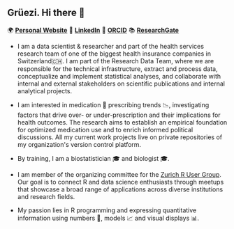 ## Grüezi. Hi there 👋

<!--
**serigra/serigra** is a ✨ _special_ ✨ repository because its `README.md` (this file) appears on your GitHub profile.

Here are some ideas to get you started:

- 🔭 I’m currently working on ...
- 🌱 I’m currently learning ...
- 👯 I’m looking to collaborate on ...
- 🤔 I’m looking for help with ...
- 💬 Ask me about ...
- 📫 How to reach me: ...
- 😄 Pronouns: ...
- ⚡ Fun fact: ...
-->

🌍 [**Personal Website**](https://serigra.github.io/Webpage_Quarto/)   🌟 [**LinkedIn**](https://www.linkedin.com/in/sereina-maria-graber-078701bb/)
  📗 [**ORCID**](https://orcid.org/0009-0005-2128-0827)   📚 [**ResearchGate**](https://www.researchgate.net/profile/Sereina-Graber)


- I am a data scientist & researcher and part of the health services research team of one of the biggest health insurance companies in Switzerland🇨🇭.
I am part of the Research Data Team, where we are responsible for the technical infrastructure, extract and process data, conceptualize and implement statistical analyses, and collaborate with internal and external stakeholders on scientific publications and internal analytical projects.

- I am interested in medication 💊 prescribing trends 📉, investigating factors that drive over- or under-prescription and their implications for health outcomes. 
The research aims to establish an empirical foundation for optimized medication use and to enrich informed political discussions.
All my current work projects live on private repositories of my organization's version control platform.

- By training, I am a biostatistician 🎓 and biologist 🎓. 

- I am member of the organizing committee for the [Zurich R User Group](https://zurich-r-user-group.github.io/). Our goal is to connect R and data science enthusiasts through meetups that showcase a broad range of applications across diverse institutions and research fields.

- My passion lies in R programming and expressing quantitative information using numbers 🎲, models 📈 and visual displays 📊.


